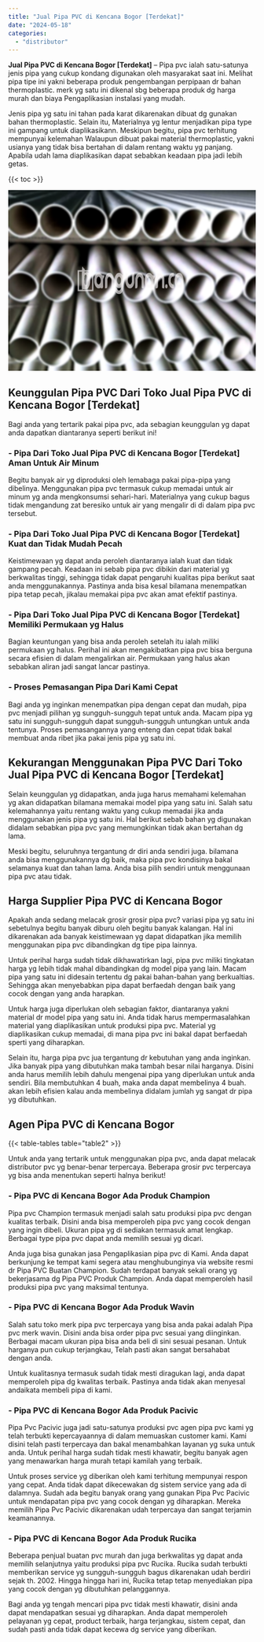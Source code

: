 ```yaml
---
title: "Jual Pipa PVC di Kencana Bogor [Terdekat]"
date: "2024-05-18"
categories: 
  - "distributor"
---
```


**Jual Pipa PVC di Kencana Bogor \[Terdekat\]** – Pipa pvc ialah satu-satunya jenis pipa yang cukup kondang digunakan oleh masyarakat saat ini. Melihat pipa tipe ini yakni beberapa produk pengembangan perpipaan dr bahan thermoplastic. merk yg satu ini dikenal sbg beberapa produk dg harga murah dan biaya Pengaplikasian instalasi yang mudah.

Jenis pipa yg satu ini tahan pada karat dikarenakan dibuat dg gunakan bahan thermoplastic. Selain itu, Materialnya yg lentur menjadikan pipa type ini gampang untuk diaplikasikann. Meskipun begitu, pipa pvc terhitung mempunyai kelemahan Walaupun dibuat pakai material thermoplastic, yakni usianya yang tidak bisa bertahan di dalam rentang waktu yg panjang. Apabila udah lama diaplikasikan dapat sebabkan keadaan pipa jadi lebih getas.

{{< toc >}}

![Jual Pipa PVC di Kencana Bogor [Terdekat]](/images/jaul-pipa-pvc-62.png)

## Keunggulan Pipa PVC Dari Toko Jual Pipa PVC di Kencana Bogor \[Terdekat\]

Bagi anda yang tertarik pakai pipa pvc, ada sebagian keunggulan yg dapat anda dapatkan diantaranya seperti berikut ini!

### \- Pipa Dari Toko Jual Pipa PVC di Kencana Bogor \[Terdekat\] Aman Untuk Air Minum

Begitu banyak air yg diproduksi oleh lemabaga pakai pipa-pipa yang dibelinya. Menggunakan pipa pvc termasuk cukup memadai untuk air minum yg anda mengkonsumsi sehari-hari. Materialnya yang cukup bagus tidak mengandung zat beresiko untuk air yang mengalir di di dalam pipa pvc tersebut.

### \- Pipa Dari Toko Jual Pipa PVC di Kencana Bogor \[Terdekat\] Kuat dan Tidak Mudah Pecah

Keistimewaan yg dapat anda peroleh diantaranya ialah kuat dan tidak gampang pecah. Keadaan ini sebab pipa pvc dibikin dari material yg berkwalitas tinggi, sehingga tidak dapat pengaruhi kualitas pipa berikut saat anda menggunakannya. Pastinya anda bisa kesal bilamana menempatkan pipa tetap pecah, jikalau memakai pipa pvc akan amat efektif pastinya.

### \- Pipa Dari Toko Jual Pipa PVC di Kencana Bogor \[Terdekat\] Memiliki Permukaan yg Halus

Bagian keuntungan yang bisa anda peroleh setelah itu ialah miliki permukaan yg halus. Perihal ini akan mengakibatkan pipa pvc bisa berguna secara efisien di dalam mengalirkan air. Permukaan yang halus akan sebabkan aliran jadi sangat lancar pastinya.

### \- Proses Pemasangan Pipa Dari Kami Cepat

Bagi anda yg inginkan menempatkan pipa dengan cepat dan mudah, pipa pvc menjadi pilihan yg sungguh-sungguh tepat untuk anda. Macam pipa yg satu ini sungguh-sungguh dapat sungguh-sungguh untungkan untuk anda tentunya. Proses pemasangannya yang enteng dan cepat tidak bakal membuat anda ribet jika pakai jenis pipa yg satu ini.

## Kekurangan Menggunakan Pipa PVC Dari Toko Jual Pipa PVC di Kencana Bogor \[Terdekat\]

Selain keunggulan yg didapatkan, anda juga harus memahami kelemahan yg akan didapatkan bilamana memakai model pipa yang satu ini. Salah satu kelemahannya yaitu rentang waktu yang cukup memadai jika anda menggunakan jenis pipa yg satu ini. Hal berikut sebab bahan yg digunakan didalam sebabkan pipa pvc yang memungkinkan tidak akan bertahan dg lama.

Meski begitu, seluruhnya tergantung dr diri anda sendiri juga. bilamana anda bisa menggunakannya dg baik, maka pipa pvc kondisinya bakal selamanya kuat dan tahan lama. Anda bisa pilih sendiri untuk menggunaan pipa pvc atau tidak.

## Harga Supplier Pipa PVC di Kencana Bogor

Apakah anda sedang melacak grosir grosir pipa pvc? variasi pipa yg satu ini sebetulnya begitu banyak diburu oleh begitu banyak kalangan. Hal ini dikarenakan ada banyak keistimewaan yg dapat didapatkan jika memilih menggunakan pipa pvc dibandingkan dg tipe pipa lainnya.

Untuk perihal harga sudah tidak dikhawatirkan lagi, pipa pvc miliki tingkatan harga yg lebih tidak mahal dibandingkan dg model pipa yang lain. Macam pipa yang satu ini didesain tertentu dg pakai bahan-bahan yang berkualtias. Sehingga akan menyebabkan pipa dapat berfaedah dengan baik yang cocok dengan yang anda harapkan.

Untuk harga juga diperlukan oleh sebagian faktor, diantaranya yakni material dr model pipa yang satu ini. Anda tidak harus mempermasalahkan material yang diaplikasikan untuk produksi pipa pvc. Material yg diaplikasikan cukup memadai, di mana pipa pvc ini bakal dapat berfaedah sperti yang diharapkan.

Selain itu, harga pipa pvc jua tergantung dr kebutuhan yang anda inginkan. Jika banyak pipa yang dibutuhkan maka tambah besar nilai harganya. Disini anda harus memilih lebih dahulu mengenai pipa yang diperlukan untuk anda sendiri. Bila membutuhkan 4 buah, maka anda dapat membelinya 4 buah. akan lebih efisien kalau anda membelinya didalam jumlah yg sangat dr pipa yg dibutuhkan.

## Agen Pipa PVC di Kencana Bogor

{{< table-tables table="table2" >}}

Untuk anda yang tertarik untuk menggunakan pipa pvc, anda dapat melacak distributor pvc yg benar-benar terpercaya. Beberapa grosir pvc terpercaya yg bisa anda menentukan seperti halnya berikut!

### \- Pipa PVC di Kencana Bogor Ada Produk Champion

Pipa pvc Champion termasuk menjadi salah satu produksi pipa pvc dengan kualitas terbaik. Disini anda bisa memperoleh pipa pvc yang cocok dengan yang ingin dibeli. Ukuran pipa yg di sediakan termasuk amat lengkap. Berbagai type pipa pvc dapat anda memilih sesuai yg dicari.

Anda juga bisa gunakan jasa Pengaplikasian pipa pvc di Kami. Anda dapat berkunjung ke tempat kami segera atau menghubunginya via website resmi dr Pipa PVC Buatan Champion. Sudah terdapat banyak sekali orang yg bekerjasama dg Pipa PVC Produk Champion. Anda dapat memperoleh hasil produksi pipa pvc yang maksimal tentunya.

### \- Pipa PVC di Kencana Bogor Ada Produk Wavin

Salah satu toko merk pipa pvc terpercaya yang bisa anda pakai adalah Pipa pvc merk wavin. Disini anda bisa order pipa pvc sesuai yang diinginkan. Berbagai macam ukuran pipa bisa anda beli di sini sesuai pesanan. Untuk harganya pun cukup terjangkau, Telah pasti akan sangat bersahabat dengan anda.

Untuk kualitasnya termasuk sudah tidak mesti diragukan lagi, anda dapat memperoleh pipa dg kwalitas terbaik. Pastinya anda tidak akan menyesal andaikata membeli pipa di kami.

### \- Pipa PVC di Kencana Bogor Ada Produk Pacivic

Pipa Pvc Pacivic juga jadi satu-satunya produksi pvc agen pipa pvc kami yg telah terbukti kepercayaannya di dalam memuaskan customer kami. Kami disini telah pasti terpercaya dan bakal menambahkan layanan yg suka untuk anda. Untuk perihal harga sudah tidak mesti khawatir, begitu banyak agen yang menawarkan harga murah tetapi kamilah yang terbaik.

Untuk proses service yg diberikan oleh kami terhitung mempunyai respon yang cepat. Anda tidak dapat dikecewakan dg sistem service yang ada di dalamnya. Sudah ada begitu banyak orang yang gunakan Pipa Pvc Pacivic untuk mendapatan pipa pvc yang cocok dengan yg diharapkan. Mereka memilih Pipa Pvc Pacivic dikarenakan udah terpercaya dan sangat terjamin keamanannya.

### \- Pipa PVC di Kencana Bogor Ada Produk Rucika

Beberapa penjual buatan pvc murah dan juga berkwalitas yg dapat anda memilih selanjutnya yaitu produksi pipa pvc Rucika. Rucika sudah terbukti memberikan service yg sungguh-sungguh bagus dikarenakan udah berdiri sejak th. 2002. Hingga hingga hari ini, Rucika tetap tetap menyediakan pipa yang cocok dengan yg dibutuhkan pelanggannya.

Bagi anda yg tengah mencari pipa pvc tidak mesti khawatir, disini anda dapat mendapatkan sesuai yg diharapkan. Anda dapat memperoleh pelayanan yg cepat, product terbaik, harga terjangkau, sistem cepat, dan sudah pasti anda tidak dapat kecewa dg service yang diberikan.
